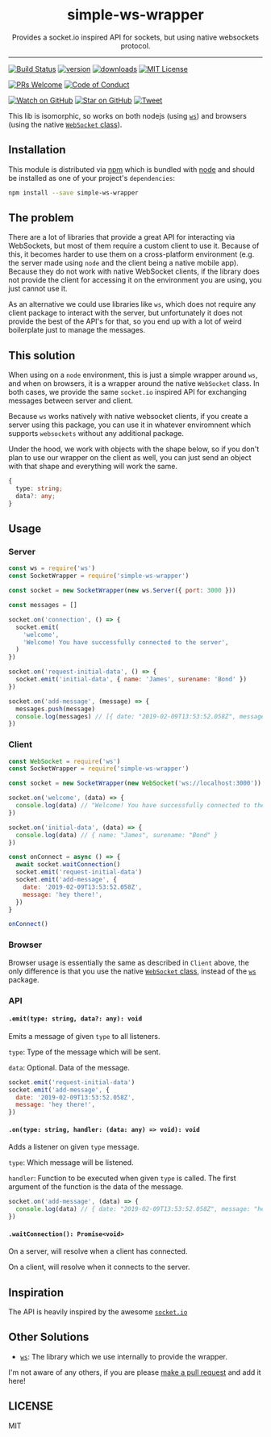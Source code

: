 <div align="center">
  <h1>simple-ws-wrapper</h1>

  <p>Provides a socket.io inspired API for sockets, but using native websockets protocol.</p>
</div>

<hr />

[![Build Status][build-badge]][build]
[![version][version-badge]][package]
[![downloads][downloads-badge]][npmtrends]
[![MIT License][license-badge]][license]

[![PRs Welcome][prs-badge]][prs]
[![Code of Conduct][coc-badge]][coc]

[![Watch on GitHub][github-watch-badge]][github-watch]
[![Star on GitHub][github-star-badge]][github-star]
[![Tweet][twitter-badge]][twitter]

This lib is isomorphic, so works on both nodejs (using [`ws`](https://www.npmjs.com/package/ws)) and browsers (using the native [`WebSocket` class](https://developer.mozilla.org/en-US/docs/Web/API/WebSockets_API)).

## Installation

This module is distributed via [npm][npm] which is bundled with [node][node] and
should be installed as one of your project's `dependencies`:

```bash
npm install --save simple-ws-wrapper
```

## The problem

There are a lot of libraries that provide a great API for interacting via WebSockets, but most of them require a custom client to use it. Because of this, it becomes harder to use them on a cross-platform environment (e.g. the server made using `node` and the client being a native mobile app). Because they do not work with native WebSocket clients, if the library does not provide the client for accessing it on the environment you are using, you just cannot use it.

As an alternative we could use libraries like `ws`, which does not require any client package to interact with the server, but unfortunately it does not provide the best of the API's for that, so you end up with a lot of weird boilerplate just to manage the messages.

## This solution

When using on a `node` environment, this is just a simple wrapper around `ws`, and when on browsers, it is a wrapper around the native `WebSocket` class. In both cases, we provide the same `socket.io` inspired API for exchanging messages between server and client.

Because `ws` works natively with native websocket clients, if you create a server using this package, you can use it in whatever enviromnent which supports `websockets` without any additional package.

Under the hood, we work with objects with the shape below, so if you don't plan to use our wrapper on the client as well, you can just send an object with that shape and everything will work the same.

```ts
{
  type: string;
  data?: any;
}
```

## Usage

### Server

```js
const ws = require('ws')
const SocketWrapper = require('simple-ws-wrapper')

const socket = new SocketWrapper(new ws.Server({ port: 3000 }))

const messages = []

socket.on('connection', () => {
  socket.emit(
    'welcome',
    'Welcome! You have successfully connected to the server',
  )
})

socket.on('request-initial-data', () => {
  socket.emit('initial-data', { name: 'James', surename: 'Bond' })
})

socket.on('add-message', (message) => {
  messages.push(message)
  console.log(messages) // [{ date: "2019-02-09T13:53:52.058Z", message: "hey there!" }]
})
```

### Client

```js
const WebSocket = require('ws')
const SocketWrapper = require('simple-ws-wrapper')

const socket = new SocketWrapper(new WebSocket('ws://localhost:3000'))

socket.on('welcome', (data) => {
  console.log(data) // "Welcome! You have successfully connected to the server"
})

socket.on('initial-data', (data) => {
  console.log(data) // { name: "James", surename: "Bond" }
})

const onConnect = async () => {
  await socket.waitConnection()
  socket.emit('request-initial-data')
  socket.emit('add-message', {
    date: '2019-02-09T13:53:52.058Z',
    message: 'hey there!',
  })
}

onConnect()
```

### Browser

Browser usage is essentially the same as described in `Client` above, the only difference is that you use the native [`WebSocket` class](https://developer.mozilla.org/en-US/docs/Web/API/WebSockets_API), instead of the [`ws`](https://www.npmjs.com/package/ws) package.

### API

#### `.emit(type: string, data?: any): void`

Emits a message of given `type` to all listeners.

`type`: Type of the message which will be sent.

`data`: Optional. Data of the message.

```js
socket.emit('request-initial-data')
socket.emit('add-message', {
  date: '2019-02-09T13:53:52.058Z',
  message: 'hey there!',
})
```

#### `.on(type: string, handler: (data: any) => void): void`

Adds a listener on given `type` message.

`type`: Which message will be listened.

`handler`: Function to be executed when given `type` is called. The first argument of the function is the data of the message.

```js
socket.on('add-message', (data) => {
  console.log(data) // { date: "2019-02-09T13:53:52.058Z", message: "hey there!" }
})
```

#### `.waitConnection(): Promise<void>`

On a server, will resolve when a client has connected.

On a client, will resolve when it connects to the server.

## Inspiration

The API is heavily inspired by the awesome [`socket.io`](https://socket.io)

## Other Solutions

- [`ws`](https://www.npmjs.com/package/ws): The library which we use internally to provide the wrapper.

I'm not aware of any others, if you are please [make a pull request][prs] and add it
here!

## LICENSE

MIT

[npm]: https://www.npmjs.com/
[node]: https://nodejs.org
[build-badge]: https://img.shields.io/travis/com/GabrielDuarteM/simple-ws-wrapper/master.svg?style=flat-square
[build]: https://travis-ci.com/GabrielDuarteM/simple-ws-wrapper
[coverage-badge]: https://img.shields.io/codecov/c/github/GabrielDuarteM/simple-ws-wrapper.svg?style=flat-square
[coverage]: https://codecov.io/github/GabrielDuarteM/simple-ws-wrapper
[version-badge]: https://img.shields.io/npm/v/simple-ws-wrapper.svg?style=flat-square
[package]: https://www.npmjs.com/package/simple-ws-wrapper
[downloads-badge]: https://img.shields.io/npm/dm/simple-ws-wrapper.svg?style=flat-square
[npmtrends]: http://www.npmtrends.com/simple-ws-wrapper
[license-badge]: https://img.shields.io/github/license/GabrielDuarteM/simple-ws-wrapper.svg?style=flat-square
[license]: https://github.com/GabrielDuarteM/simple-ws-wrapper/blob/master/LICENSE
[prs-badge]: https://img.shields.io/badge/PRs-welcome-brightgreen.svg?style=flat-square
[prs]: http://makeapullrequest.com
[donate-badge]: https://img.shields.io/badge/$-support-green.svg?style=flat-square
[coc-badge]: https://img.shields.io/badge/code%20of-conduct-ff69b4.svg?style=flat-square
[coc]: https://github.com/GabrielDuarteM/simple-ws-wrapper/blob/master/other/CODE_OF_CONDUCT.md
[github-watch-badge]: https://img.shields.io/github/watchers/GabrielDuarteM/simple-ws-wrapper.svg?style=social
[github-watch]: https://github.com/GabrielDuarteM/simple-ws-wrapper/watchers
[github-star-badge]: https://img.shields.io/github/stars/GabrielDuarteM/simple-ws-wrapper.svg?style=social
[github-star]: https://github.com/GabrielDuarteM/simple-ws-wrapper/stargazers
[twitter]: https://twitter.com/intent/tweet?text=Check%20out%20simple-ws-wrapper%20by%20%40GabrielDuarteM%20https%3A%2F%2Fgithub.com%2FGabrielDuarteM%2Fsimple-ws-wrapper%20%F0%9F%91%8D
[twitter-badge]: https://img.shields.io/twitter/url/https/github.com/GabrielDuarteM/simple-ws-wrapper.svg?style=social
